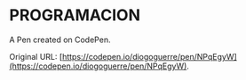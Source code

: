 # PROGRAMACION

A Pen created on CodePen.

Original URL: [https://codepen.io/diogoguerre/pen/NPqEgyW](https://codepen.io/diogoguerre/pen/NPqEgyW).

